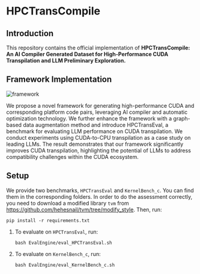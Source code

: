 # HPCTransCompile

## Introduction

This repository contains the official implementation of **HPCTransCompile: An AI Compiler Generated Dataset for High-Performance CUDA Transpilation and LLM Preliminary Exploration.**

## Framework Implementation

![framework](https://github.com/user-attachments/assets/2cb2db60-e95a-4e59-b949-98a01fc86acd)

We propose a novel framework for generating high-performance CUDA and corresponding platform code pairs, leveraging AI compiler and automatic optimization technology. We further enhance the framework with a graph-based data augmentation method and introduce HPCTransEval, a benchmark for evaluating LLM performance on CUDA transpilation. We conduct experiments using CUDA-to-CPU transpilation as a case study on leading LLMs. The result demonstrates that our framework significantly improves CUDA transpilation, highlighting the potential of LLMs to address compatibility challenges within the CUDA ecosystem.

## Setup

We provide two benchmarks, `HPCTransEval` and `KernelBench_c`. You can find them in the corresponding folders. In order to do the assessment correctly, you need to download a modified library `tvm` from https://github.com/hehesnail/tvm/tree/modify_style. Then, run:

```
pip install -r requirements.txt
```

1. To evaluate on `HPCTransEval`, run:
   
   ```
   bash EvalEngine/eval_HPCTransEval.sh
   ```
2. To evaluate on `KernelBench_c`, run:

   ```
   bash EvalEngine/eval_KernelBench_c.sh
   ```
